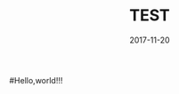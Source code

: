 ﻿---
layout: post
title: TEST
date: 2017-11-20
categories: blog
tags: [test1,test2]
description: OI。
---

#Hello,world!!!












